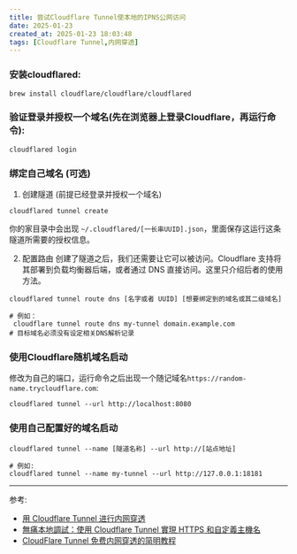 ```yaml
---
title: 尝试Cloudflare Tunnel使本地的IPNS公网访问
date: 2025-01-23
created_at: 2025-01-23 18:03:48
tags: [Cloudflare Tunnel,内网穿透]
---
```

### 安装cloudflared: 
```
brew install cloudflare/cloudflare/cloudflared
```
### 验证登录并授权一个域名(先在浏览器上登录Cloudflare，再运行命令): 
```
cloudflared login
```

### 绑定自己域名 (可选)
1. 创建隧道 (前提已经登录并授权一个域名) 
```
cloudflared tunnel create
```
你的家目录中会出现 `~/.cloudflared/[一长串UUID].json`，里面保存这运行这条隧道所需要的授权信息。

2. 配置路由
创建了隧道之后，我们还需要让它可以被访问。Cloudflare 支持将其部署到负载均衡器后端，或者通过 DNS 直接访问。这里只介绍后者的使用方法。
```
cloudflared tunnel route dns [名字或者 UUID] [想要绑定到的域名或其二级域名]

# 例如：
 cloudflare tunnel route dns my-tunnel domain.example.com
# 目标域名必须没有设定相关DNS解析记录
```

### 使用Cloudflare随机域名启动
修改为自己的端口，运行命令之后出现一个随记域名`https://random-name.trycloudflare.com`: 
```
cloudflared tunnel --url http://localhost:8080
```

### 使用自己配置好的域名启动
```
cloudflared tunnel --name [隧道名称] --url http://[站点地址]

# 例如:
cloudflared tunnel --name my-tunnel --url http://127.0.0.1:18181
```

---
参考: 
- [用 Cloudflare Tunnel 进行内网穿透](https://blog.outv.im/2021/cloudflared-tunnel)
- [無痛本地調試：使用 Cloudflare Tunnel 實現 HTTPS 和自定義主機名](https://blog.logto.io/zh-TW/painless-local-debugging)
- [CloudFlare Tunnel 免费内网穿透的简明教程](https://sspai.com/post/79278)
